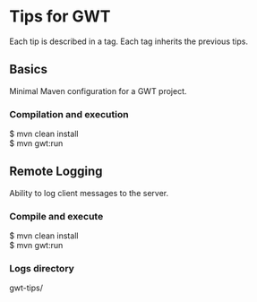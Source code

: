 # Tips for GWT

Each tip is described in a tag. Each tag inherits the previous tips.

## Basics
Minimal Maven configuration for a GWT project.

### Compilation and execution
$ mvn clean install  
$ mvn gwt:run  

## Remote Logging
Ability to log client messages to the server.

### Compile and execute
$ mvn clean install  
$ mvn gwt:run  
### Logs directory
gwt-tips/